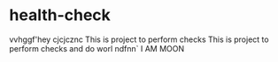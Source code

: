 # health-check
vvhggf'hey
cjcjcznc This is project to perform checks
This is project to perform checks and do worl
ndfnn`
I AM MOON
